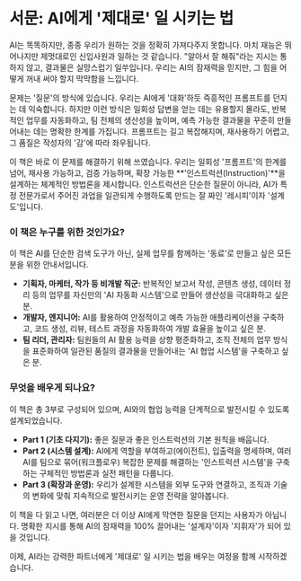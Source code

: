 # 서문: AI에게 '제대로' 일 시키는 법

AI는 똑똑하지만, 종종 우리가 원하는 것을 정확히 가져다주지 못합니다. 마치 재능은 뛰어나지만 제멋대로인 신입사원과 일하는 것 같습니다. "알아서 잘 해줘"라는 지시는 통하지 않고, 결과물은 실망스럽기 일쑤입니다. 우리는 AI의 잠재력을 믿지만, 그 힘을 어떻게 꺼내 써야 할지 막막함을 느낍니다.

문제는 '질문'의 방식에 있습니다. 우리는 AI에게 '대화'하듯 즉흥적인 프롬프트를 던지는 데 익숙합니다. 하지만 이런 방식은 일회성 답변을 얻는 데는 유용할지 몰라도, 반복적인 업무를 자동화하고, 팀 전체의 생산성을 높이며, 예측 가능한 결과물을 꾸준히 만들어내는 데는 명확한 한계를 가집니다. 프롬프트는 길고 복잡해지며, 재사용하기 어렵고, 그 품질은 작성자의 '감'에 따라 좌우됩니다.

이 책은 바로 이 문제를 해결하기 위해 쓰였습니다. 우리는 일회성 '프롬프트'의 한계를 넘어, 재사용 가능하고, 검증 가능하며, 확장 가능한 **'인스트럭션(Instruction)'**을 설계하는 체계적인 방법론을 제시합니다. 인스트럭션은 단순한 질문이 아니라, AI가 특정 전문가로서 주어진 과업을 일관되게 수행하도록 만드는 잘 짜인 '레시피'이자 '설계도'입니다.

### 이 책은 누구를 위한 것인가요?

이 책은 AI를 단순한 검색 도구가 아닌, 실제 업무를 함께하는 '동료'로 만들고 싶은 모든 분을 위한 안내서입니다.

- **기획자, 마케터, 작가 등 비개발 직군:** 반복적인 보고서 작성, 콘텐츠 생성, 데이터 정리 등의 업무를 자신만의 'AI 자동화 시스템'으로 만들어 생산성을 극대화하고 싶은 분.
- **개발자, 엔지니어:** AI를 활용하여 안정적이고 예측 가능한 애플리케이션을 구축하고, 코드 생성, 리뷰, 테스트 과정을 자동화하여 개발 효율을 높이고 싶은 분.
- **팀 리더, 관리자:** 팀원들의 AI 활용 능력을 상향 평준화하고, 조직 전체의 업무 방식을 표준화하여 일관된 품질의 결과물을 만들어내는 'AI 협업 시스템'을 구축하고 싶은 분.

### 무엇을 배우게 되나요?

이 책은 총 3부로 구성되어 있으며, AI와의 협업 능력을 단계적으로 발전시킬 수 있도록 설계되었습니다.

- **Part 1 (기초 다지기):** 좋은 질문과 좋은 인스트럭션의 기본 원칙을 배웁니다.
- **Part 2 (시스템 설계):** AI에게 역할을 부여하고(에이전트), 입출력을 명세하며, 여러 AI를 팀으로 묶어(워크플로우) 복잡한 문제를 해결하는 '인스트럭션 시스템'을 구축하는 구체적인 방법론과 실전 패턴을 다룹니다.
- **Part 3 (확장과 운영):** 우리가 설계한 시스템을 외부 도구와 연결하고, 조직과 기술의 변화에 맞춰 지속적으로 발전시키는 운영 전략을 알아봅니다.

이 책을 다 읽고 나면, 여러분은 더 이상 AI에게 막연한 질문을 던지는 사용자가 아닙니다. 명확한 지시를 통해 AI의 잠재력을 100% 끌어내는 '설계자'이자 '지휘자'가 되어 있을 것입니다.

이제, AI라는 강력한 파트너에게 '제대로' 일 시키는 법을 배우는 여정을 함께 시작하겠습니다.
